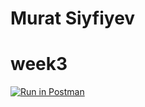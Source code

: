 # Murat Siyfiyev
# week3

[![Run in Postman](https://run.pstmn.io/button.svg)](https://app.getpostman.com/run-collection/2f158e53fadea6c2f295)
